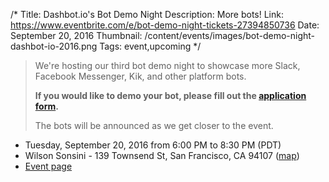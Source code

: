 /*
Title: Dashbot.io's Bot Demo Night
Description: More bots!
Link: https://www.eventbrite.com/e/bot-demo-night-tickets-27394850736
Date: September 20, 2016
Thumbnail: /content/events/images/bot-demo-night-dashbot-io-2016.png
Tags: event,upcoming
*/


> We're hosting our third bot demo night to showcase more Slack, Facebook Messenger, Kik, and other platform bots.
>
> **If you would like to demo your bot, please fill out the [application form](https://docs.google.com/forms/d/1Ci91HqLVfb9ewZxNI7y6SZUr5wK01scj3QKwuSUylcU/viewform).**
>
> The bots will be announced as we get closer to the event.



- Tuesday, September 20, 2016 from 6:00 PM to 8:30 PM (PDT)
- Wilson Sonsini - 139 Townsend St, San Francisco, CA 94107 ([map](https://www.google.com/maps/dir/Current+Location/139+Townsend+St+San+Francisco+CA+94107))
- [Event page](https://www.eventbrite.com/e/bot-demo-night-tickets-27394850736)
